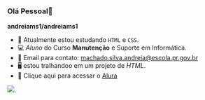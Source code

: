 ### Olá Pessoal👋


**andreiams1/andreiams1** 

- 🔭 Atualmente estou estudando `HTML` e `CSS`.
- 💻 _Aluno_ do Curso **Manutenção** e Suporte em Informática.
- 📧 Email para contato: machado.silva.andreia@escola.pr.gov.br
- 🖥️ estou tralhandoo em um projeto de _HTML_.
- 📎 Clique aqui para acessar o [Alura](https://www.alura.com.br/)


![](https://media.tenor.com/BoDofDkAurYAAAAC/peachcry-peachmad.gif).


